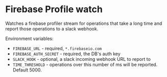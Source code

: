 Firebase Profile watch
======================

Watches a firebase profiler stream for operations that take a long time and report those operations to a slack webhook.

Environment variables:
- `FIREBASE_URL` - required, `*.firebaseio.com`
- `FIREBASE_AUTH_SECRET` - required, the DB's auth key
- `SLACK_HOOK` - optional, a slack incoming webhook URL to report to
- `TIME_THRESHOLD` - operations over this number of ms will be reported.  Default 5000.